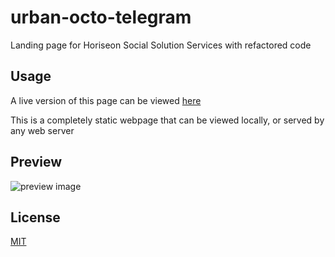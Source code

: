 # urban-octo-telegram
Landing page for Horiseon Social Solution Services with refactored code

## Usage
A live version of this page can be viewed [here](https://alexbishopbootcamp.github.io/urban-octo-telegram/Develop/index.html)

This is a completely static webpage that can be viewed locally, or served by any web server

## Preview
![preview image](https://github.com/alexbishopbootcamp/urban-octo-telegram/blob/main/preview.jpg?raw=true)

## License
[MIT](https://choosealicense.com/licenses/mit/)